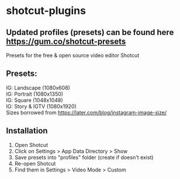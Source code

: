 # shotcut-plugins

## Updated profiles (presets) can be found here https://gum.co/shotcut-presets

Presets for the free & open source video editor Shotcut

## Presets:
IG: Landscape (1080x608)  
IG: Portrait (1080x1350)  
IG: Square (1048x1048)  
IG: Story & IGTV (1080x1920)  
Sizes borrowed from https://later.com/blog/instagram-image-size/

## Installation
1. Open Shotcut
2. Click on Settings > App Data Directory > Show
3. Save presets into "profiles" folder (create if doesn't exist)
4. Re-open Shotcut
5. Find them in Settings > Video Mode > Custom
